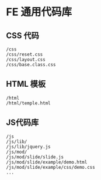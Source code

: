 # FE 通用代码库

## CSS 代码
	/css
	/css/reset.css
	/css/layout.css
	/css/base.class.css

## HTML 模板
	/html
	/html/temple.html

## JS代码库
	/js
	/js/lib/
	/js/lib/jquery.js
	/js/mod/
	/js/mod/slide/slide.js
	/js/mod/slide/example/demo.html
	/js/mod/slide/example/css/demo.css
	...